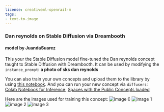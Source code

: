 ```yaml
---
license: creativeml-openrail-m
tags:
- text-to-image
---
```

### Dan reynolds on Stable Diffusion via Dreambooth
#### model by JuandaSuarez
This your the Stable Diffusion model fine-tuned the Dan reynolds concept taught to Stable Diffusion with Dreambooth.
It can be used by modifying the `instance_prompt`: **a photo of sks dan reynolds**

You can also train your own concepts and upload them to the library by using [this notebook](https://colab.research.google.com/github/huggingface/notebooks/blob/main/diffusers/sd_dreambooth_training.ipynb).
And you can run your new concept via `diffusers`: [Colab Notebook for Inference](https://colab.research.google.com/github/huggingface/notebooks/blob/main/diffusers/sd_dreambooth_inference.ipynb), [Spaces with the Public Concepts loaded](https://huggingface.co/spaces/sd-dreambooth-library/stable-diffusion-dreambooth-concepts)

Here are the images used for training this concept:
![image 0](https://huggingface.co/JuandaSuarez/dan-reynolds/resolve/main/concept_images/3.jpeg)
![image 1](https://huggingface.co/JuandaSuarez/dan-reynolds/resolve/main/concept_images/0.jpeg)
![image 2](https://huggingface.co/JuandaSuarez/dan-reynolds/resolve/main/concept_images/1.jpeg)
![image 3](https://huggingface.co/JuandaSuarez/dan-reynolds/resolve/main/concept_images/2.jpeg)

